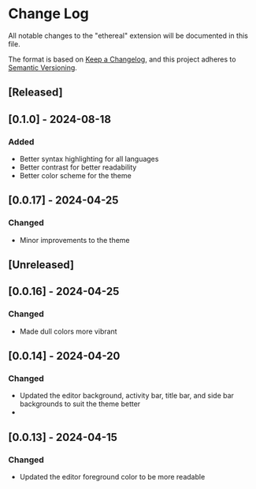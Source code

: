 # Change Log

All notable changes to the "ethereal" extension will be documented in this file.

The format is based on [Keep a Changelog](https://keepachangelog.com/en/1.1.0/),
and this project adheres to [Semantic Versioning](https://semver.org/spec/v2.0.0.html).

## [Released]

## [0.1.0] - 2024-08-18

### Added

- Better syntax highlighting for all languages
- Better contrast for better readability
- Better color scheme for the theme

## [0.0.17] - 2024-04-25

### Changed

- Minor improvements to the theme


## [Unreleased]

## [0.0.16] - 2024-04-25

### Changed

- Made dull colors more vibrant

## [0.0.14] - 2024-04-20

### Changed

- Updated the editor background, activity bar, title bar, and side bar backgrounds to suit the theme better
- 

## [0.0.13] - 2024-04-15

### Changed

- Updated the editor foreground color to be more readable

